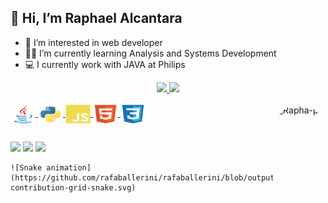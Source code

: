 ## 👋 Hi, I’m Raphael Alcantara
- 👀 I’m interested in web developer
- 👨‍🎓 I’m currently learning Analysis and Systems Development
- 💻 I currently work with JAVA at Philips

<div align="center">
  <a href="https://github.com/RaphaelAlcantara">
  <img height="180em" src="https://github-readme-stats.vercel.app/api?username=RaphaelAlcantara&show_icons=true&theme=dracula&include_all_commits=true&count_private=true"/>
  <img height="180em" src="https://github-readme-stats.vercel.app/api/top-langs/?username=RaphaelAlcantara&layout=compact&langs_count=7&theme=dracula"/>
</div>

<div style="display: inline_block"><br>
  <img align="center" alt="Rapha-Csharp" height="30" width="40" src="https://raw.githubusercontent.com/devicons/devicon/master/icons/java/java-original.svg">
  <img align="center" alt="Rapha-Python" height="30" width="40" src="https://raw.githubusercontent.com/devicons/devicon/master/icons/python/python-original.svg">
  <img align="center" alt="Rapha-Js" height="30" width="40" src="https://raw.githubusercontent.com/devicons/devicon/master/icons/javascript/javascript-plain.svg">
  <img align="center" alt="Rapha-HTML" height="30" width="40" src="https://raw.githubusercontent.com/devicons/devicon/master/icons/html5/html5-original.svg">
  <img align="center" alt="Rapha-CSS" height="30" width="40" src="https://raw.githubusercontent.com/devicons/devicon/master/icons/css3/css3-original.svg">
  <img align="right" alt="Rapha-pic" height="150" style="border-radius:50px;" src="https://i.imgur.com/8U8f5hV.png"> 
</div>  
  
  ##
  
  <div> 
  <a href="https://instagram.com/rapha_rramos" target="_blank"><img src="https://img.shields.io/badge/-Instagram-%23E4405F?style=for-the-badge&logo=instagram&logoColor=white" target="_blank"></a>
  <a href = "mailto:raphaelvictor40@gmail.com"><img src="https://img.shields.io/badge/-Gmail-%23333?style=for-the-badge&logo=gmail&logoColor=white" target="_blank"></a>
  <a href="https://www.linkedin.com/in/raphael-alcântara" target="_blank"><img src="https://img.shields.io/badge/-LinkedIn-%230077B5?style=for-the-badge&logo=linkedin&logoColor=white" target="_blank"></a> 
    
    ![Snake animation](https://github.com/rafaballerini/rafaballerini/blob/output/github-contribution-grid-snake.svg)
    
   </div>
<!---
RaphaelAlcantara/RaphaelAlcantara is a ✨ special ✨ repository because its `README.md` (this file) appears on your GitHub profile.
You can click the Preview link to take a look at your changes.
--->
